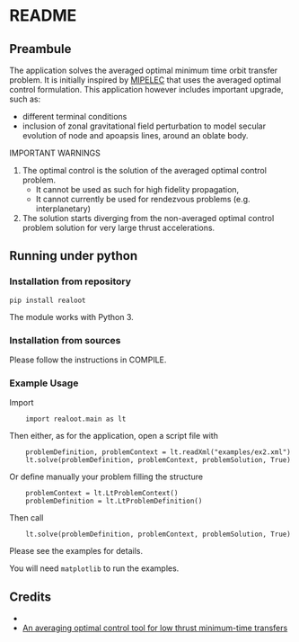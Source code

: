 README
=========

## Preambule

The application solves the averaged optimal minimum time orbit transfer problem. It is initially inspired by [MIPELEC] that uses the averaged optimal control formulation.
This application however includes important upgrade, such as:
  * different terminal conditions
  * inclusion of zonal gravitational field perturbation to model secular evolution of node and apoapsis lines, around an oblate body.  

IMPORTANT WARNINGS
1. The optimal control is the solution of the averaged optimal control problem. 
	* It cannot be used as such for high fidelity propagation, 
	* It cannot currently be used for rendezvous problems (e.g. interplanetary)
2. The solution starts diverging from the non-averaged optimal control problem solution for very large thrust accelerations.


## Running under python

### Installation from repository
`pip install realoot`

The module works with Python 3.

### Installation from sources 
Please follow the instructions in COMPILE.


### Example Usage
Import
```
	import realoot.main as lt
```

Then either, as for the application, open a script file with
```
	problemDefinition, problemContext = lt.readXml("examples/ex2.xml")
	lt.solve(problemDefinition, problemContext, problemSolution, True)
```
	
Or define manually your problem filling the structure
```
	problemContext = lt.LtProblemContext()
	problemDefinition = lt.LtProblemDefinition()
```
Then call
```
	lt.solve(problemDefinition, problemContext, problemSolution, True)
```

Please see the examples for details.

You will need `matplotlib` to run the examples.


	
## Credits
  * [MIPELEC]: (https://logiciels.cnes.fr/fr/content/mipelec)
  * [An averaging optimal control tool for low thrust minimum-time transfers](https://logiciels.cnes.fr/sites/default/files/attached_doc/An%20averaging%20optimal%20control%20tool%20for%20low%20thrust%20minimum-time%20transfers.pdf)
  
  

